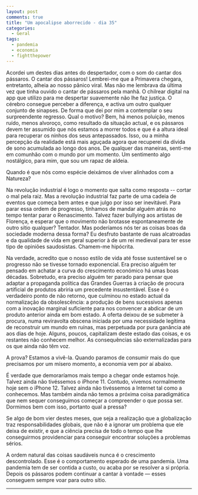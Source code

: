 ```yaml
---
layout: post
comments: true
title: "Um apocalipse aborrecido - dia 35"
categories:
  - Geral
tags:
  - pandemia
  - economia
  - fightthepower
---
```

Acordei um destes dias antes do despertador, com o som do cantar dos pássaros. O cantar dos pássaros! Lembrei-me que a Primavera chegara, entretanto, alheia ao nosso pânico viral. Mas não me lembrava da última vez que tinha ouvido o cantar de pássaros pela manhã. O chilrear digital na app que utilizo para me despertar suavemente não lhe faz justiça. O cérebro consegue perceber a diferença, e activa um outro qualquer conjunto de sinapses. De forma que dei por mim a contemplar o seu surpreendente regresso. Qual o motivo? Bem, há menos poluição, menos ruído, menos alvoroço, como resultado da situação actual, e os pássaros devem ter assumido que nós estamos a morrer todos e que é a altura ideal para recuperar os ninhos dos seus antepassados. Isso, ou a minha percepção da realidade está mais aguçada agora que recuperei da dívida de sono acumulada ao longo dos anos. De qualquer das maneiras, senti-me em comunhão com o mundo por um momento. Um sentimento algo nostálgico, para mim, que sou um rapaz de aldeia.

Quando é que nós como espécie deixámos de viver alinhados com a Natureza? 

Na revolução industrial é logo o momento que salta como resposta -- cortar o mal pela raiz. Mas a revolução industrial faz parte de uma cadeia de eventos que começa bem antes e que julgo por isso ser inevitável. Para parar essa ordem de progresso, tínhamos de mandar alguém atrás no tempo tentar parar o Renascimento. Talvez fazer bullying aos artistas de Florença, e esperar que o movimento não brotasse espontaneamente de outro sítio qualquer? Tentador. Mas poderíamos nós ter as coisas boas da sociedade moderna dessa forma? Eu desfruto bastante de ruas alcatroadas e da qualidade de vida em geral superior à de um rei medieval para ter esse tipo de opiniões saudosistas. Chamem-me hipócrita.

Na verdade, acredito que o nosso estilo de vida até fosse sustentável se o progresso não se tivesse tornado exponencial. Era preciso alguém ter pensado em achatar a curva do crescimento económico há umas boas décadas. Sobretudo, era preciso alguém ter parado para pensar que adaptar a propaganda política das Grandes Guerras à criação de procura artificial de produtos abriria um precedente insustentável. Esse é o verdadeiro ponto de não retorno, que culminou no estado actual da normalização da obsolescência: a produção de bens sucessivos apenas com a inovação marginal suficiente para nos convencer a abdicar de um produto anterior ainda em bom estado. A oferta deixou de se submeter à procura, numa reviravolta obscena iniciada por uma necessidade legítima de reconstruir um mundo em ruínas, mas perpetuada por pura ganância até aos dias de hoje. Alguns, poucos, capitalizam deste estado das coisas, e os restantes não conhecem melhor. As consequências são externalizadas para os que ainda não têm voz. 

A prova? Estamos a vivê-la. Quando paramos de consumir mais do que precisamos por um mísero momento, a economia vem por aí abaixo. 

É verdade que demoraríamos mais tempo a chegar onde estamos hoje. Talvez ainda não tivéssemos o iPhone 11. Contudo, vivemos normalmente hoje sem o iPhone 12. Talvez ainda não tivéssemos a Internet tal como a conhecemos. Mas também ainda não temos a próxima coisa paradigmática que nem sequer conseguimos começar a compreender o que possa ser. Dormimos bem com isso, portanto qual a pressa?

Se algo de bom vier destes meses, que seja a realização que a globalização traz responsabilidades globais, que não é a ignorar um problema que ele deixa de existir, e que a ciência precisa de todo o tempo que lhe conseguirmos providenciar para conseguir encontrar soluções a problemas sérios.

A ordem natural das coisas saudáveis nunca é o crescimento descontrolado. Esse é o comportamento esperado de uma pandemia. Uma pandemia tem de ser contida a custo, ou acaba por se resolver a si própria. Depois os pássaros podem continuar a cantar à vontade — esses conseguem sempre voar para outro sítio.

***